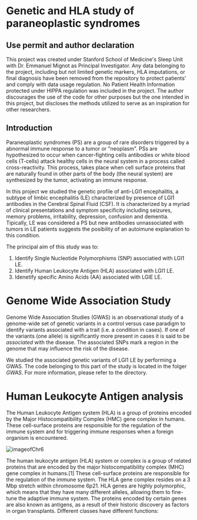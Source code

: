 # Genetic and HLA study of paraneoplastic syndromes 

## Use permit and author declaration 
This project was created under Stanford School of Medicine's Sleep Unit with Dr. Emmanuel Mignot as Principal Investigator. Any data belonging to the project, including but not limited genetic markers, HLA imputations, or final diagnosis have been removed from the repository to protect patients' and comply with data usage regulation. No Patient Health Information protected under HIPPA regulation was included in the project. The author discourages the use of the code for other purposes but the one intended in this project, but discloses the methods utilized to serve as an inspiration for other researchers.  

## Introduction 

Paraneoplastic syndromes (PS) are a group of rare disorders triggered by a abnormal immune response to a tumor or "neoplasm". PSs are hypothesized to occur when cancer-fighting cells antibodies or white blood cells (T-cells) attack healthy cells in the neural system in a process called cross-reactivity. This process, takes place when cell surface proteins that are naturally found in other parts of the body (the neural system) are synthesized by the tumor, activating an immune response.

In this project we studied the genetic profile of anti-LGI1 encephalitis, a subtype of limbic encephalitis (LE) characterized by presence of LGI1 antibodies in the Cerebral Spinal Fluid (CSF). It is characterized by a myriad of clinical presentations and symptom specificity including seizures, memory problems, irritability, depression, confusion and dementia. Tipically, LE was considered a PS but new antibodies unnassociated with tumors in LE patients suggests the posibility of an autoimune explanation to this condition.

The principal aim of this study was to:
1. Identify Single Nucleotide Polymorphisms (SNP) associatied with LGI1 LE.
2. Identify Human Leukocyte Antigen (HLA) associated with LGI1 LE.
3. Idenetify specific Amino Acids (AA) associated with LGIE LE.

# Genome Wide Association Study

Genome Wide Association Studies (GWAS) is an observational study of a genome-wide set of genetic variants in a control versus case paradigm to identify variants associated with a trait (i.e. a condition in cases). If one of the variants (one allele) is significantly more present in cases it is said to be *associated* with the disease. The associated SNPs mark a region in the genome that may influence the risk of the disease. 

We studied the associated genetic variants of LGI1 LE by performing a GWAS. The code belonging to this part of the study is located in the folger *GWAS*. For more information, please refer to the directory. 

# Human Leukocyte Antigen analysis

The Human Leukocyte Antigen system (HLA) is a group of proteins encoded by the Major Histocompatibility Complex (HMC) gene complex in humans. These cell-surface proteins are responsible for the regulation of the immune system and for triggering immune responses when a foreign organism is encountered. 

![imageofChr6](https://upload.wikimedia.org/wikipedia/commons/7/77/HLA.svg)

The human leukocyte antigen (HLA) system or complex is a group of related proteins that are encoded by the major histocompatibility complex (MHC) gene complex in humans.[1] These cell-surface proteins are responsible for the regulation of the immune system. The HLA gene complex resides on a 3 Mbp stretch within chromosome 6p21. HLA genes are highly polymorphic, which means that they have many different alleles, allowing them to fine-tune the adaptive immune system. The proteins encoded by certain genes are also known as antigens, as a result of their historic discovery as factors in organ transplants. Different classes have different functions: 

